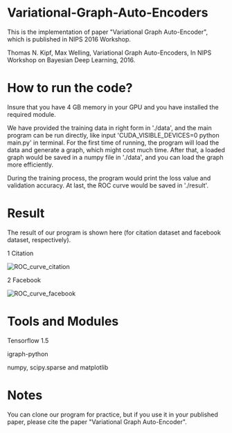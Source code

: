 # Variational-Graph-Auto-Encoders
This is the implementation of paper "Variational Graph Auto-Encoder", which is published in NIPS 2016 Workshop.

Thomas N. Kipf, Max Welling, Variational Graph Auto-Encoders, In NIPS Workshop on Bayesian Deep Learning, 2016.

# How to run the code?
Insure that you have 4 GB memory in your GPU and you have installed the required module.

We have provided the training data in right form in './data', and the main program can be run directly, like input 'CUDA_VISIBLE_DEVICES=0 python main.py' in terminal. For the first time of running, the program will load the data and generate a graph, which might cost much time. After that, a loaded graph would be saved in a numpy file in './data', and you can load the graph more efficiently.

During the training process, the program would print the loss value and validation accuracy. At last, the ROC curve would be saved in './result'.

# Result
The result of our program is shown here (for citation dataset and facebook dataset, respectively).

1 Citation

![ROC_curve_citation](https://github.com/limaosen0/Variational-Graph-Auto-Encoders/blob/master/result/ROC_curve_citation.png)

2 Facebook

![ROC_curve_facebook](https://github.com/limaosen0/Variational-Graph-Auto-Encoders/blob/master/result/ROC_curve_facebook.png)

# Tools and Modules
Tensorflow 1.5

igraph-python

numpy, scipy.sparse and matplotlib

# Notes

You can clone our program for practice, but if you use it in your published paper, please cite the paper "Variational Graph Auto-Encoder".
